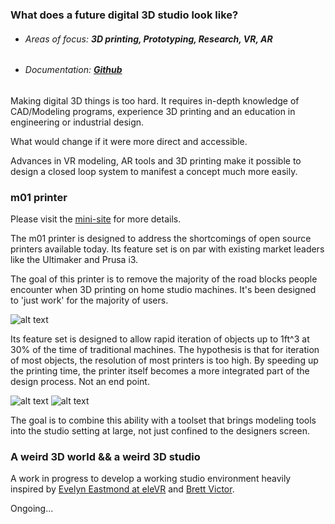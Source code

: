 ### __What does a future digital 3D studio look like?__

* ###### Areas of focus: **3D printing, Prototyping, Research, VR, AR**
* ###### Documentation: **[Github](http://github.com)**

Making digital 3D things is too hard. It requires in-depth knowledge of CAD/Modeling programs, experience 3D printing and an education in engineering or industrial design.

What would change if it were more direct and accessible.

Advances in VR modeling, AR tools and 3D printing make it possible to design a closed loop system to manifest a concept much more easily.

<!-- ![alt text](/images/a/02.jpg) -->

### __m01 printer__

Please visit the [mini-site](printer.generaltrademark.com) for more details.

The m01 printer is designed to address the shortcomings of open source printers available today. Its feature set is on par with existing market leaders like the Ultimaker and Prusa i3.

The goal of this printer is to remove the majority of the road blocks people encounter when 3D printing on home studio machines. It's been designed to 'just work' for the majority of users.

![alt text](/images/a/01.jpg)

Its feature set is designed to allow rapid iteration of objects up to 1ft^3 at 30% of the time of traditional machines. The hypothesis is that for iteration of most objects, the resolution of most printers is too high. By speeding up the printing time, the printer itself becomes a more integrated part of the design process. Not an end point.

![alt text](/images/a/04.png)
![alt text](/images/a/03.png)

The goal is to combine this ability with a toolset that brings modeling tools into the studio setting at large, not just confined to the designers screen.

### __A weird 3D world && a weird 3D studio__


A work in progress to develop a working studio environment heavily inspired by [Evelyn Eastmond at eleVR](http://elevr.com/prototyping-stack-space/) and [Brett Victor](http://worrydream.com/SeeingSpaces/).

Ongoing...
